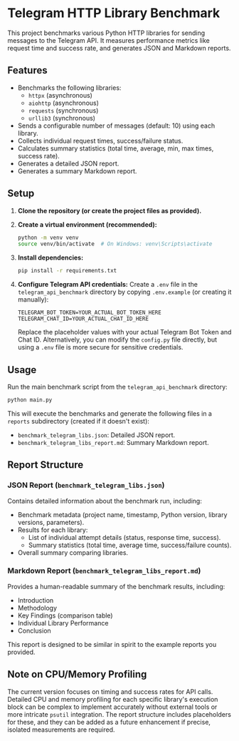 # Telegram HTTP Library Benchmark

This project benchmarks various Python HTTP libraries for sending messages to the Telegram API.
It measures performance metrics like request time and success rate, and generates JSON and Markdown reports.

## Features

- Benchmarks the following libraries:
    - `httpx` (asynchronous)
    - `aiohttp` (asynchronous)
    - `requests` (synchronous)
    - `urllib3` (synchronous)
- Sends a configurable number of messages (default: 10) using each library.
- Collects individual request times, success/failure status.
- Calculates summary statistics (total time, average, min, max times, success rate).
- Generates a detailed JSON report.
- Generates a summary Markdown report.

## Setup

1.  **Clone the repository (or create the project files as provided).**

2.  **Create a virtual environment (recommended):**
    ```bash
    python -m venv venv
    source venv/bin/activate  # On Windows: venv\Scripts\activate
    ```

3.  **Install dependencies:**
    ```bash
    pip install -r requirements.txt
    ```

4.  **Configure Telegram API credentials:**
    Create a `.env` file in the `telegram_api_benchmark` directory by copying `.env.example` (or creating it manually):
    ```
    TELEGRAM_BOT_TOKEN=YOUR_ACTUAL_BOT_TOKEN_HERE
    TELEGRAM_CHAT_ID=YOUR_ACTUAL_CHAT_ID_HERE
    ```
    Replace the placeholder values with your actual Telegram Bot Token and Chat ID.
    Alternatively, you can modify the `config.py` file directly, but using a `.env` file is more secure for sensitive credentials.

## Usage

Run the main benchmark script from the `telegram_api_benchmark` directory:

```bash
python main.py
```

This will execute the benchmarks and generate the following files in a `reports` subdirectory (created if it doesn't exist):
- `benchmark_telegram_libs.json`: Detailed JSON report.
- `benchmark_telegram_libs_report.md`: Summary Markdown report.

## Report Structure

### JSON Report (`benchmark_telegram_libs.json`)
Contains detailed information about the benchmark run, including:
- Benchmark metadata (project name, timestamp, Python version, library versions, parameters).
- Results for each library:
    - List of individual attempt details (status, response time, success).
    - Summary statistics (total time, average time, success/failure counts).
- Overall summary comparing libraries.

### Markdown Report (`benchmark_telegram_libs_report.md`)
Provides a human-readable summary of the benchmark results, including:
- Introduction
- Methodology
- Key Findings (comparison table)
- Individual Library Performance
- Conclusion

This report is designed to be similar in spirit to the example reports you provided.

## Note on CPU/Memory Profiling

The current version focuses on timing and success rates for API calls. Detailed CPU and memory profiling for each specific library's execution block can be complex to implement accurately without external tools or more intricate `psutil` integration. The report structure includes placeholders for these, and they can be added as a future enhancement if precise, isolated measurements are required. 